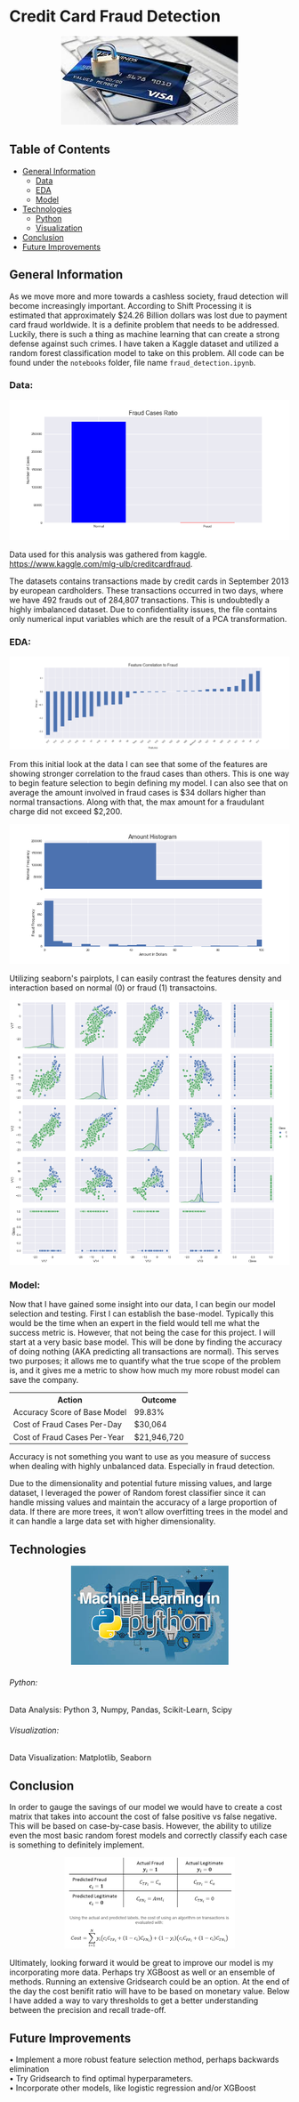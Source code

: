 # Credit Card Fraud Detection
<p align="center">
  <img src="images/cc_fraud.jpg">
</p>

## Table of Contents

* [General Information](#general-information)
    * [Data](#data)
    * [EDA](#eda)
    * [Model](#model)
* [Technologies](#technologies)
    * [Python](#python)
    * [Visualization](#visualization)
* [Conclusion](#conclusion)
* [Future Improvements](#future-improvements)


## General Information
As we move more and more towards a cashless society, fraud detection will become increasingly important.  According to Shift Processing it is estimated that approximately $24.26 Billion dollars was lost due to payment card fraud worldwide.  It is a definite problem that needs to be addressed.  Luckily, there is such a thing as machine learning that can create a strong defense against such crimes.  I have taken a Kaggle dataset and utilized a random forest classification model to take on this problem.  All code can be found under the ```notebooks``` folder, file name ```fraud_detection.ipynb```. 

### Data:
<p align="center">
  <img src="images/fraud_case_ratio.png">
</p>

Data used for this analysis was gathered from kaggle. https://www.kaggle.com/mlg-ulb/creditcardfraud.

The datasets contains transactions made by credit cards in September 2013 by european cardholders. 
These transactions occurred in two days, where we have 492 frauds out of 284,807 transactions.  This is undoubtedly a highly imbalanced dataset. Due to confidentiality issues, the file contains only numerical input variables which are the result of a PCA transformation. 

### EDA:
<p align="center">
  <img src="images/fraud_corr.png">
</p>
From this initial look at the data I can see that some of the features are showing stronger correlation to the fraud cases than others. This is one way to begin feature selection to begin defining my model. I can also see that on average the amount involved in fraud cases is $34 dollars higher than normal transactions. Along with that, the max amount for a fraudulant charge did not exceed $2,200.
<p align="center">
  <img src="images/amount_histogram.png">
</p>

Utilizing seaborn's pairplots, I can easily contrast the features density and interaction based on normal (0) or fraud (1) transactoins. 

<p align="center">
  <img src="images/corr_grt20.png">
</p>

### Model:
Now that I have gained some insight into our data, I can begin our model selection and testing. First I can establish the base-model. Typically this would be the time when an expert in the field would tell me what the success metric is. However, that not being the case for this project. I will start at a very basic base model. This will be done by finding the accuracy of doing nothing (AKA predicting all transactions are normal). This serves two purposes; it allows me to quantify what the true scope of the problem is, and it gives me a metric to show how much my more robust model can save the company.
<TABLE>
   <TR>    
       <TH>Action</TH>
       <TH>Outcome</TH>
   </TR>
   <TR>
      <TD>Accuracy Score of Base Model</TD>
      <TD>99.83%</TD>
   </TR>
   <TR>
      <TD>Cost of Fraud Cases Per-Day</TD>
      <TD>$30,064</TD>
   </TR>
   <TR>
      <TD>Cost of Fraud Cases Per-Year</TD>
      <TD>$21,946,720</TD>
   </TR> 
</TABLE>
Accuracy is not something you want to use as you measure of success when dealing with highly unbalanced data. Especially in fraud detection.

Due to the dimensionality and potential future missing values, and large dataset, I leveraged the power of Random forest classifier since it can handle missing values and maintain the accuracy of a large proportion of data.
If there are more trees, it won’t allow overfitting trees in the model and it can handle a large data set with higher dimensionality.  

## Technologies
<p align="center">
  <img src="images/ml.jpg">
</p>

###### Python:
Data Analysis: Python 3, Numpy, Pandas, Scikit-Learn, Scipy<br>

###### Visualization:
Data Visualization: Matplotlib, Seaborn

## Conclusion
In order to gauge the savings of our model we would have to create a cost matrix that takes into account the cost of false positive vs false negative.  This will be based on case-by-case basis.  However, the ability to utilize even the most basic random forest models and correctly classify each case is something to definitely implement.   
<p align="center">
<img src="images/cost_matrix.png">
</p>
Ultimately, looking forward it would be great to improve our model is my incorporating more data.  Perhaps try XGBoost as well or an ensemble of methods.  Running an extensive Gridsearch could be an option.  At the end of the day the cost benifit ratio will have to be based on monetary value.  Below I have added a way to vary thresholds to get a better understanding between the precision and recall trade-off.  

## Future Improvements
• Implement a more robust feature selection method, perhaps backwards elimination<br>
• Try Gridsearch to find optimal hyperparameters.<br>
• Incorporate other models, like logistic regression and/or XGBoost<br>

